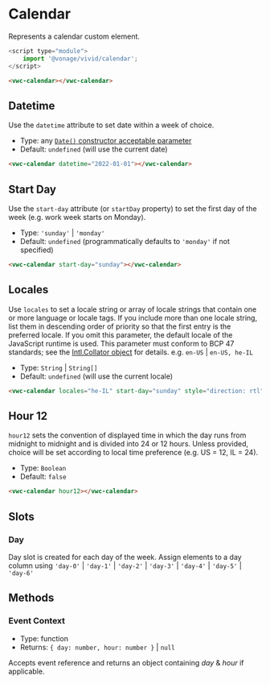 # Calendar

Represents a calendar custom element.

```js
<script type="module">
    import '@vonage/vivid/calendar';
</script>
```

```html preview
<vwc-calendar></vwc-calendar>
```

## Datetime

Use the `datetime` attribute to set date within a week of choice.

- Type: any [`Date()` constructor acceptable parameter](https://developer.mozilla.org/en-US/docs/Web/JavaScript/Reference/Global_Objects/Date/Date#parameters)
- Default: `undefined` (will use the current date)

```html preview
<vwc-calendar datetime="2022-01-01"></vwc-calendar>
```

## Start Day

Use the `start-day` attribute (or `startDay` property) to set the first day of the week (e.g. work week starts on Monday).

- Type: `'sunday'` | `'monday'`
- Default: `undefined` (programmatically defaults to `'monday'` if not specified)

```html preview
<vwc-calendar start-day="sunday"></vwc-calendar>
```

## Locales

Use `locales` to set a locale string or array of locale strings that contain one or more language or locale tags. If you include more than one locale string, list them in descending order of priority so that the first entry is the preferred locale. If you omit this parameter, the default locale of the JavaScript runtime is used. This parameter must conform to BCP 47 standards; see the [Intl.Collator object](https://developer.mozilla.org/en-US/docs/Web/JavaScript/Reference/Global_Objects/Intl/Collator) for details. e.g. `en-US` | `en-US, he-IL`

- Type: `String` | `String[]`
- Default: `undefined` (will use the current locale)

```html preview
<vwc-calendar locales="he-IL" start-day="sunday" style="direction: rtl"></vwc-calendar>
```

## Hour 12

`hour12` sets the convention of displayed time in which the day runs from midnight to midnight and is divided into 24 or 12 hours.
Unless provided, choice will be set according to local time preference (e.g. US = 12, IL = 24).

- Type: `Boolean`
- Default: `false`

```html preview
<vwc-calendar hour12></vwc-calendar>
```

## Slots

### Day

Day slot is created for each day of the week.
Assign elements to a day column using `'day-0'` | `'day-1'` | `'day-2'` | `'day-3'` | `'day-4'` | `'day-5'` | `'day-6'`

## Methods

### Event Context

- Type: function
- Returns: `{ day: number, hour: number }` | `null`

Accepts event reference and returns an object containing _day_ & _hour_  if applicable.
